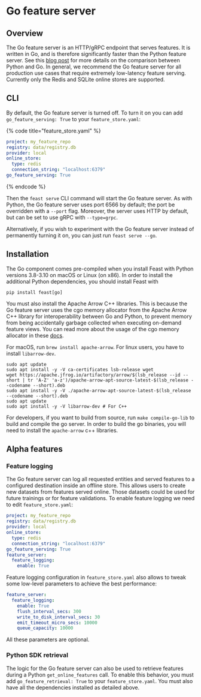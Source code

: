 # Go feature server

## Overview

The Go feature server is an HTTP/gRPC endpoint that serves features.
It is written in Go, and is therefore significantly faster than the Python feature server.
See this [blog post](https://feast.dev/blog/go-feature-server-benchmarks/) for more details on the comparison between Python and Go.
In general, we recommend the Go feature server for all production use cases that require extremely low-latency feature serving.
Currently only the Redis and SQLite online stores are supported.

## CLI

By default, the Go feature server is turned off.
To turn it on you can add `go_feature_serving: True` to your `feature_store.yaml`:

{% code title="feature_store.yaml" %}
```yaml
project: my_feature_repo
registry: data/registry.db
provider: local
online_store:
  type: redis
  connection_string: "localhost:6379"
go_feature_serving: True
```
{% endcode %}

Then the `feast serve` CLI command will start the Go feature server.
As with Python, the Go feature server uses port 6566 by default; the port be overridden with a `--port` flag.
Moreover, the server uses HTTP by default, but can be set to use gRPC with `--type=grpc`.

Alternatively, if you wish to experiment with the Go feature server instead of permanently turning it on, you can just run `feast serve --go`.

## Installation

The Go component comes pre-compiled when you install Feast with Python versions 3.8-3.10 on macOS or Linux (on x86).
In order to install the additional Python dependencies, you should install Feast with
```
pip install feast[go]
```
You must also install the Apache Arrow C++ libraries.
This is because the Go feature server uses the cgo memory allocator from the Apache Arrow C++ library for interoperability between Go and Python, to prevent memory from being accidentally garbage collected when executing on-demand feature views.
You can read more about the usage of the cgo memory allocator in these [docs](https://pkg.go.dev/github.com/apache/arrow/go/arrow@v0.0.0-20211112161151-bc219186db40/cdata#ExportArrowRecordBatch).

For macOS, run `brew install apache-arrow`.
For linux users, you have to install `libarrow-dev`.
```
sudo apt update
sudo apt install -y -V ca-certificates lsb-release wget
wget https://apache.jfrog.io/artifactory/arrow/$(lsb_release --id --short | tr 'A-Z' 'a-z')/apache-arrow-apt-source-latest-$(lsb_release --codename --short).deb
sudo apt install -y -V ./apache-arrow-apt-source-latest-$(lsb_release --codename --short).deb
sudo apt update
sudo apt install -y -V libarrow-dev # For C++
```
For developers, if you want to build from source, run `make compile-go-lib` to build and compile the go server. In order to build the go binaries, you will need to install the `apache-arrow` c++ libraries.

## Alpha features

### Feature logging

The Go feature server can log all requested entities and served features to a configured destination inside an offline store.
This allows users to create new datasets from features served online. Those datasets could be used for future trainings or for
feature validations. To enable feature logging we need to edit `feature_store.yaml`:
```yaml
project: my_feature_repo
registry: data/registry.db
provider: local
online_store:
  type: redis
  connection_string: "localhost:6379"
go_feature_serving: True
feature_server:
  feature_logging:
    enable: True
```

Feature logging configuration in `feature_store.yaml` also allows to tweak some low-level parameters to achieve the best performance:
```yaml
feature_server:
  feature_logging:
    enable: True
    flush_interval_secs: 300
    write_to_disk_interval_secs: 30
    emit_timeout_micro_secs: 10000
    queue_capacity: 10000
```
All these parameters are optional.

### Python SDK retrieval

The logic for the Go feature server can also be used to retrieve features during a Python `get_online_features` call.
To enable this behavior, you must add `go_feature_retrieval: True` to your `feature_store.yaml`.
You must also have all the dependencies installed as detailed above.
